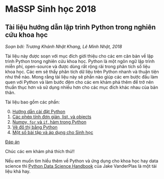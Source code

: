 # MaSSP Sinh học 2018
## Tài liệu hướng dẫn lập trình Python trong nghiên cứu khoa học

*Soạn bởi: Trương Khánh Nhật Khang, Lê Minh Nhật, 2018*

Tài liệu này được soạn với mục đích giới thiệu cho các em căn bản về lập trình Python trong nghiên cứu khoa học. Python là một ngôn ngữ lập trình miễn phí, open-source và được dùng rất rộng rãi trong phân tích số liệu khoa học. Các em sẽ thấy phân tích dữ liệu trên Python nhanh và thuận tiện như thế nào. Mong rằng tài liệu này sẽ phần nào giúp các em bước đầu làm quen với Python và làm bước đệm cho các em khám phá thêm để trở nên thuần thục hơn và sử dụng nhiều hơn cho các mục đích khác nhau của bản thân.

Tài liệu bao gồm các phần:

0. [Hướng dẫn cài đặt Python](https://github.com/lmn93beo/MaSSP-Biology-2018/blob/master/Notebooks/Cai%20dat%20Python.ipynb)
1. [Các phép tính đơn giản, list, và objects](https://github.com/lmn93beo/MaSSP-Biology-2018/blob/master/Notebooks/Gioi%20thieu%20ve%20Python.ipynb)
2. [Numpy, `for` và `if`, hàm trong Python](https://github.com/lmn93beo/MaSSP-Biology-2018/blob/master/Notebooks/Gioi%20thieu%20Python%202.ipynb)
3. [Vẽ đồ thị bằng Python](https://github.com/lmn93beo/MaSSP-Biology-2018/blob/master/Notebooks/Gioi%20thieu%20Python%203.ipynb)
4. [Một số bài tập và áp dụng cho Sinh học](https://github.com/lmn93beo/MaSSP-Biology-2018/blob/master/Notebooks/Bai-tap-Python_massp2018.ipynb)

[Đáp án](https://github.com/lmn93beo/MaSSP-Biology-2018/blob/master/Notebooks/Bai-tap-Python.ipynb)

Chúc các em khám phá thích thú!!

Nếu em muốn tìm hiểu thêm về Python và ứng dụng cho khoa học hay data science thì [Python Data Science Handbook](https://jakevdp.github.io/PythonDataScienceHandbook/) của Jake VanderPlas là một tài liệu khá hay.

